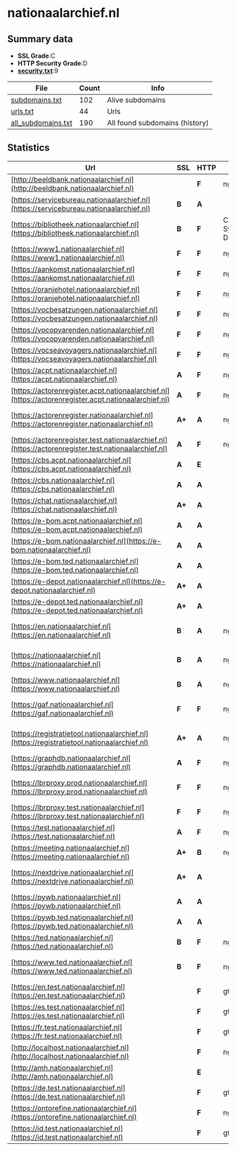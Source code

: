 

# nationaalarchief.nl
## Summary data


 - **SSL Grade**:C
 - **HTTP Security Grade**:D
 - **[security.txt](https://www.digitaleoverheid.nl/nieuws/standaard-security-txt-nu-verplicht-voor-overheid/)**:9


| File       | Count | Info |
|------------|-------|------|
|[subdomains.txt](/data/nationaalarchief.nl/subdomains.txt)|102|Alive subdomains|
|[urls.txt](/data/nationaalarchief.nl/urls.txt)|44|Urls|
|[all_subdomains.txt](/data/nationaalarchief.nl/all_subdomains.txt)|190|All found subdomains (history)|


## Statistics


| Url | SSL | HTTP | Server | Cookie | HSTS | CORS | CTO | CSP | XFO | XXP | RP |FP| Tech |Title |
|--------|-------|-------|------|------|------|------|------|------|------|------|------|------|------|------|
|[http://beeldbank.nationaalarchief.nl](http://beeldbank.nationaalarchief.nl)| | **F**|nginx| | | | | | | | :white_check_mark: | |HTTP/3 Nginx||
|[https://servicebureau.nationaalarchief.nl](https://servicebureau.nationaalarchief.nl)| **B**| **A**|| |:white_check_mark: | | | | :white_check_mark: | :white_check_mark: | :white_check_mark: | |HSTS|Login|
|[https://bibliotheek.nationaalarchief.nl](https://bibliotheek.nationaalarchief.nl)| **B**| **F**|Central System Dispatcher/1.1| | | | | | | | :white_check_mark: | |HSTS||
|[https://www1.nationaalarchief.nl](https://www1.nationaalarchief.nl)| **F**| **F**|nginx/1.25.1| | | | | | | | :white_check_mark: | |HSTS Nginx:1.25.1||
|[https://aankomst.nationaalarchief.nl](https://aankomst.nationaalarchief.nl)| **F**| **F**|nginx/1.25.1| | | | | | | | :white_check_mark: | |HSTS Nginx:1.25.1||
|[https://oranjehotel.nationaalarchief.nl](https://oranjehotel.nationaalarchief.nl)| **F**| **F**|nginx/1.25.1| | | | | | | | :white_check_mark: | |HSTS Nginx:1.25.1||
|[https://vocbesatzungen.nationaalarchief.nl](https://vocbesatzungen.nationaalarchief.nl)| **F**| **F**|nginx/1.25.1| | | | | | | | :white_check_mark: | |HSTS Nginx:1.25.1||
|[https://vocopvarenden.nationaalarchief.nl](https://vocopvarenden.nationaalarchief.nl)| **F**| **F**|nginx/1.25.1| | | | | | | | :white_check_mark: | |HSTS Nginx:1.25.1||
|[https://vocseavoyagers.nationaalarchief.nl](https://vocseavoyagers.nationaalarchief.nl)| **F**| **F**|nginx/1.25.1| | | | | | | | :white_check_mark: | |HSTS Nginx:1.25.1||
|[https://acpt.nationaalarchief.nl](https://acpt.nationaalarchief.nl)| **A**| **F**|nginx| | | | | | | | :white_check_mark: | |Nginx|403 Forbidden|
|[https://actorenregister.acpt.nationaalarchief.nl](https://actorenregister.acpt.nationaalarchief.nl)| **A**| **F**|nginx| | | | | | | | :white_check_mark: | |Nginx|403 Forbidden|
|[https://actorenregister.nationaalarchief.nl](https://actorenregister.nationaalarchief.nl)| **A+**| **A**|nginx| |:white_check_mark: | | | :white_check_mark:| :white_check_mark: | :white_check_mark: | :white_check_mark: | |Drupal:9 HSTS Nginx PHP|Welkom | Actoren...|
|[https://actorenregister.test.nationaalarchief.nl](https://actorenregister.test.nationaalarchief.nl)| **A**| **F**|nginx| | | | | | | | :white_check_mark: | |Nginx|403 Forbidden|
|[https://cbs.acpt.nationaalarchief.nl](https://cbs.acpt.nationaalarchief.nl)| **A**| **E**|| | | | | | | | :white_check_mark: | |||
|[https://cbs.nationaalarchief.nl](https://cbs.nationaalarchief.nl)| **A**| **A**|| |:white_check_mark: | | | :white_check_mark:| :white_check_mark: | :white_check_mark: | :white_check_mark: | |||
|[https://chat.nationaalarchief.nl](https://chat.nationaalarchief.nl)| **A+**| **A**|| |:white_check_mark: | | | :white_check_mark:| :white_check_mark: | :white_check_mark: | :white_check_mark: | |HSTS|Mattermost|
|[https://e-bom.acpt.nationaalarchief.nl](https://e-bom.acpt.nationaalarchief.nl)| **A**| **A**|| |:white_check_mark: | :warning:| | | :white_check_mark: | :white_check_mark: | :white_check_mark: | |HSTS||
|[https://e-bom.nationaalarchief.nl](https://e-bom.nationaalarchief.nl)| **A**| **A**|| |:white_check_mark: | :warning:| | | :white_check_mark: | :white_check_mark: | :white_check_mark: | |HSTS|E-Beperkt Openba...|
|[https://e-bom.ted.nationaalarchief.nl](https://e-bom.ted.nationaalarchief.nl)| **A**| **A**|| |:white_check_mark: | :warning:| | | :white_check_mark: | :white_check_mark: | :white_check_mark: | |HSTS|E-Beperkt Openba...|
|[https://e-depot.nationaalarchief.nl](https://e-depot.nationaalarchief.nl)| **A+**| **A**|| |:white_check_mark: | | | :white_check_mark:| | :white_check_mark: | :white_check_mark: | |||
|[https://e-depot.ted.nationaalarchief.nl](https://e-depot.ted.nationaalarchief.nl)| **A+**| **A**|| |:white_check_mark: | | | :white_check_mark:| | :white_check_mark: | :white_check_mark: | |||
|[https://en.nationaalarchief.nl](https://en.nationaalarchief.nl)| **B**| **A**|nginx| |:white_check_mark: | | | :white_check_mark:| :white_check_mark: | :white_check_mark: | :white_check_mark: | |Nginx|301 Moved Perman...|
|[https://nationaalarchief.nl](https://nationaalarchief.nl)| **B**| **A**|nginx| |:white_check_mark: | | | :white_check_mark:| :white_check_mark: | :white_check_mark: | :white_check_mark: | |Nginx|301 Moved Perman...|
|[https://www.nationaalarchief.nl](https://www.nationaalarchief.nl)| **B**| **A**|nginx| |:white_check_mark: | | | :white_check_mark:| :white_check_mark: | :white_check_mark: | :white_check_mark: | |Drupal HSTS Nginx PHP|Nationaal Archie...|
|[https://gaf.nationaalarchief.nl](https://gaf.nationaalarchief.nl)| **F**| **F**|nginx/1.25.1| | | | | | | | :white_check_mark: | |Drupal HSTS Nginx:1.25.1 PHP||
|[https://registratietool.nationaalarchief.nl](https://registratietool.nationaalarchief.nl)| **A+**| **A**|nginx/1.25.1| |:white_check_mark: | | | | :white_check_mark: | :white_check_mark: | :white_check_mark: | |Drupal HSTS Nginx:1.25.1 PHP||
|[https://graphdb.nationaalarchief.nl](https://graphdb.nationaalarchief.nl)| **A**| **F**|nginx| | | | | | | | :white_check_mark: | |Nginx|403 Forbidden|
|[https://lbrproxy.prod.nationaalarchief.nl](https://lbrproxy.prod.nationaalarchief.nl)| **F**| **F**|nginx/1.25.1| | | | | | | | :white_check_mark: | |Nginx:1.25.1|301 Moved Perman...|
|[https://lbrproxy.test.nationaalarchief.nl](https://lbrproxy.test.nationaalarchief.nl)| **F**| **F**|nginx| | | | | | | | :white_check_mark: | |Nginx|403 Forbidden|
|[https://test.nationaalarchief.nl](https://test.nationaalarchief.nl)| **A**| **F**|nginx| | | | | | | | :white_check_mark: | |Nginx|403 Forbidden|
|[https://meeting.nationaalarchief.nl](https://meeting.nationaalarchief.nl)| **A+**| **B**|nginx| |:white_check_mark: | | | | | :white_check_mark: | :white_check_mark: | |HSTS Nginx|Jitsi Meet|
|[https://nextdrive.nationaalarchief.nl](https://nextdrive.nationaalarchief.nl)| **A+**| **A**||:white_check_mark: |:white_check_mark: | | |:warning: | :white_check_mark: | :white_check_mark: | :white_check_mark: | :white_check_mark: |HSTS Nextcloud PHP||
|[https://pywb.nationaalarchief.nl](https://pywb.nationaalarchief.nl)| **A**| **A**|| |:white_check_mark: | | | | | :white_check_mark: | :white_check_mark: | |Bootstrap HSTS||
|[https://pywb.ted.nationaalarchief.nl](https://pywb.ted.nationaalarchief.nl)| **A**| **A**|| |:white_check_mark: | | | | | :white_check_mark: | :white_check_mark: | |Bootstrap HSTS||
|[https://ted.nationaalarchief.nl](https://ted.nationaalarchief.nl)| **B**| **F**|nginx| | | | | | | | :white_check_mark: | |Nginx|403 Forbidden|
|[https://www.ted.nationaalarchief.nl](https://www.ted.nationaalarchief.nl)| **B**| **F**|nginx| | | | | | | | :white_check_mark: | |Nginx|301 Moved Perman...|
|[https://en.test.nationaalarchief.nl](https://en.test.nationaalarchief.nl)| | **F**|gtranslate| | | | | | | | :white_check_mark: | |||
|[https://es.test.nationaalarchief.nl](https://es.test.nationaalarchief.nl)| | **F**|gtranslate| | | | | | | | :white_check_mark: | |||
|[https://fr.test.nationaalarchief.nl](https://fr.test.nationaalarchief.nl)| | **F**|gtranslate| | | | | | | | :white_check_mark: | |||
|[http://localhost.nationaalarchief.nl](http://localhost.nationaalarchief.nl)| | **F**|nginx|:o: | | | | | :white_check_mark: | :white_check_mark: | :white_check_mark: | |Laravel Nginx PHP|Weakpass|
|[http://amh.nationaalarchief.nl](http://amh.nationaalarchief.nl)| | **E**|| | | | | | | | :white_check_mark: | |||
|[https://de.test.nationaalarchief.nl](https://de.test.nationaalarchief.nl)| | **F**|gtranslate| | | | | | | | :white_check_mark: | |||
|[https://ontorefine.nationaalarchief.nl](https://ontorefine.nationaalarchief.nl)| | **F**|nginx| | | | | | | | :white_check_mark: | |Nginx|403 Forbidden|
|[https://id.test.nationaalarchief.nl](https://id.test.nationaalarchief.nl)| | **F**|gtranslate| | | | | | | | :white_check_mark: | |||

